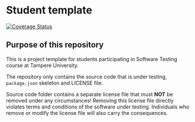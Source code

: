 # Student template
[![Coverage Status](https://coveralls.io/repos/github/shamshadkhan/software_library/badge.svg?branch=main)](https://coveralls.io/github/shamshadkhan/software_library?branch=main)
## Purpose of this repository

This is a project template for students participating in Software Testing course
at Tampere University.

The repository only contains the source code that is under testing, `package.json` skeleton
and LICENSE file.

Source code folder contains a separate license file that must **NOT** be removed under any circumstances!
Removing this license file directly violates terms and conditions of the software under testing.
Individuals who remove or modify the license file will also carry the consequences.